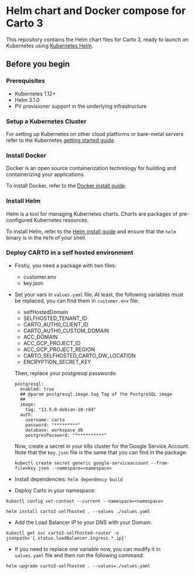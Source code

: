 # Helm chart and Docker compose for Carto 3

This repository contains the Helm chart files for Carto 3, ready to launch on Kubernetes using [Kubernetes Helm](https://github.com/helm/helm).

## Before you begin

### Prerequisites

- Kubernetes 1.12+
- Helm 3.1.0
- PV provisioner support in the underlying infrastructure

### Setup a Kubernetes Cluster

For setting up Kubernetes on other cloud platforms or bare-metal servers refer to the Kubernetes [getting started guide](http://kubernetes.io/docs/getting-started-guides/).

### Install Docker

Docker is an open source containerization technology for building and containerizing your applications.

To install Docker, refer to the [Docker install guide](https://docs.docker.com/engine/install/).

### Install Helm

Helm is a tool for managing Kubernetes charts. Charts are packages of pre-configured Kubernetes resources.

To install Helm, refer to the [Helm install guide](https://github.com/helm/helm#install) and ensure that the `helm` binary is in the `PATH` of your shell.

### Deploy CARTO in a self hosted environment

  + Firstly, you need a package with two files:
    - customer.env
    - key.json

  + Set your vars in `values.yaml` file. 
  At least, the following variables must be replaced, you can find them in `customer.env` file:

    - selfHostedDomain
    - SELFHOSTED_TENANT_ID
    - CARTO_AUTH0_CLIENT_ID
    - CARTO_AUTH0_CUSTOM_DOMAIN
    - ACC_DOMAIN
    - ACC_GCP_PROJECT_ID
    - ACC_GCP_PROJECT_REGION
    - CARTO_SELFHOSTED_CARTO_DW_LOCATION
    - ENCRYPTION_SECRET_KEY

    Then, replace your postgresql passwords:

    ```
    postgresql:
      enabled: true
      ## @param postgresql.image.tag Tag of the PostgreSQL image
      ##
      image:
        tag: "13.5.0-debian-10-r84"
      auth:
        username: carto
        password: "*********"
        database: workspace_db
        postgresPassword: "***********"
    ```

    Now, create a secret in your k8s cluster for the Google Service Account.
    Note that the `key.json` file is the same that you can find in the package:

    `kubectl create secret generic google-serviceaccount --from-file=key.json --namespace=<namespace>`

  + Install dependencies:
    `helm dependency build`

  + Deploy Carto in your namespace:

  `kubectl config set-context --current --namespace=<namespace>`

  `helm install carto3-selfhosted . --values ./values.yaml`

  + Add the Load Balancer IP to your DNS with your Domain:

  `kubectl get svc carto3-selfhosted-router -o jsonpath='{.status.loadBalancer.ingress.*.ip}'`

  + If you need to replace one variable now, you can modify it in `values.yaml` file and then run the following command:

  `helm upgrade carto3-selfhosted . --values=./values.yaml`